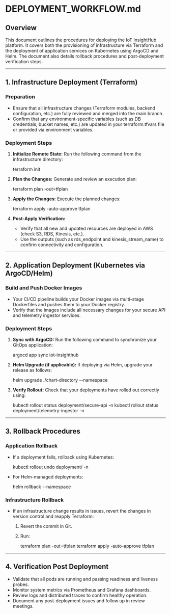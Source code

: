 # DEPLOYMENT_WORKFLOW.md

## Overview
This document outlines the procedures for deploying the IoT InsightHub platform. It covers both the provisioning of infrastructure via Terraform and the deployment of application services on Kubernetes using ArgoCD and Helm. The document also details rollback procedures and post-deployment verification steps.

---

## 1. Infrastructure Deployment (Terraform)

### Preparation
- Ensure that all infrastructure changes (Terraform modules, backend configuration, etc.) are fully reviewed and merged into the main branch.
- Confirm that any environment-specific variables (such as DB credentials, bucket names, etc.) are updated in your terraform.tfvars file or provided via environment variables.

### Deployment Steps
1. **Initialize Remote State:**
   Run the following command from the infrastructure directory:
   
   terraform init

2. **Plan the Changes:**
   Generate and review an execution plan:
   
   terraform plan -out=tfplan

3. **Apply the Changes:**
   Execute the planned changes:
   
   terraform apply -auto-approve tfplan

4. **Post-Apply Verification:**
   - Verify that all new and updated resources are deployed in AWS (check S3, RDS, Kinesis, etc.).
   - Use the outputs (such as rds_endpoint and kinesis_stream_name) to confirm connectivity and configuration.

---

## 2. Application Deployment (Kubernetes via ArgoCD/Helm)

### Build and Push Docker Images
- Your CI/CD pipeline builds your Docker images via multi-stage Dockerfiles and pushes them to your Docker registry.
- Verify that the images include all necessary changes for your secure API and telemetry ingestor services.

### Deployment Steps
1. **Sync with ArgoCD:**
   Run the following command to synchronize your GitOps application:
   
   argocd app sync iot-insighthub

2. **Helm Upgrade (if applicable):**
   If deploying via Helm, upgrade your release as follows:
   
   helm upgrade <release-name> ./chart-directory --namespace <namespace>

3. **Verify Rollout:**
   Check that your deployments have rolled out correctly using:
   
   kubectl rollout status deployment/secure-api -n <namespace>
   kubectl rollout status deployment/telemetry-ingestor -n <namespace>

---

## 3. Rollback Procedures

### Application Rollback
- If a deployment fails, rollback using Kubernetes:
  
  kubectl rollout undo deployment/<deployment-name> -n <namespace>
  
- For Helm-managed deployments:
  
  helm rollback <release-name> <revision> --namespace <namespace>

### Infrastructure Rollback
- If an infrastructure change results in issues, revert the changes in version control and reapply Terraform:
  
  1. Revert the commit in Git.
  2. Run:
     
     terraform plan -out=tfplan
     terraform apply -auto-approve tfplan

---

## 4. Verification Post Deployment
- Validate that all pods are running and passing readiness and liveness probes.
- Monitor system metrics via Prometheus and Grafana dashboards.
- Review logs and distributed traces to confirm healthy operation.
- Document any post-deployment issues and follow up in review meetings.

